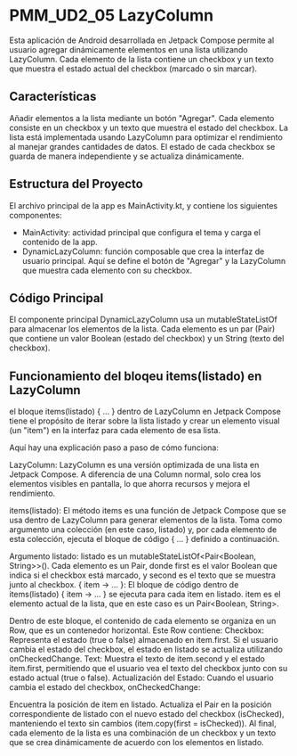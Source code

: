 # PMM_UD2_05 LazyColumn
Esta aplicación de Android desarrollada en Jetpack Compose permite al usuario agregar dinámicamente elementos en una lista utilizando LazyColumn. Cada elemento de la lista contiene un checkbox y un texto que muestra el estado actual del checkbox (marcado o sin marcar).

## Características
Añadir elementos a la lista mediante un botón "Agregar".
Cada elemento consiste en un checkbox y un texto que muestra el estado del checkbox.
La lista está implementada usando LazyColumn para optimizar el rendimiento al manejar grandes cantidades de datos.
El estado de cada checkbox se guarda de manera independiente y se actualiza dinámicamente.

## Estructura del Proyecto
El archivo principal de la app es MainActivity.kt, y contiene los siguientes componentes:

 - MainActivity: actividad principal que configura el tema y carga el contenido de la app.
 - DynamicLazyColumn: función composable que crea la interfaz de usuario principal. Aquí se define el botón de "Agregar" y la LazyColumn que muestra cada elemento con su checkbox.

## Código Principal
El componente principal DynamicLazyColumn usa un mutableStateListOf para almacenar los elementos de la lista. Cada elemento es un par (Pair) que contiene un valor Boolean (estado del checkbox) y un String (texto del checkbox).

## Funcionamiento del bloqeu items(listado) en LazyColumn
el bloque items(listado) { ... } dentro de LazyColumn en Jetpack Compose tiene el propósito de iterar sobre la lista listado y crear un elemento visual (un "item") en la interfaz para cada elemento de esa lista.

Aquí hay una explicación paso a paso de cómo funciona:

LazyColumn: LazyColumn es una versión optimizada de una lista en Jetpack Compose. A diferencia de una Column normal, solo crea los elementos visibles en pantalla, lo que ahorra recursos y mejora el rendimiento.

items(listado): El método items es una función de Jetpack Compose que se usa dentro de LazyColumn para generar elementos de la lista. Toma como argumento una colección (en este caso, listado) y, por cada elemento de esta colección, ejecuta el bloque de código { ... } definido a continuación.

Argumento listado: listado es un mutableStateListOf<Pair<Boolean, String>>(). Cada elemento es un Pair, donde first es el valor Boolean que indica si el checkbox está marcado, y second es el texto que se muestra junto al checkbox.
{ item -> ... }: El bloque de código dentro de items(listado) { item -> ... } se ejecuta para cada item en listado. item es el elemento actual de la lista, que en este caso es un Pair<Boolean, String>.

Dentro de este bloque, el contenido de cada elemento se organiza en un Row, que es un contenedor horizontal. Este Row contiene:
Checkbox: Representa el estado (true o false) almacenado en item.first. Si el usuario cambia el estado del checkbox, el estado en listado se actualiza utilizando onCheckedChange.
Text: Muestra el texto de item.second y el estado item.first, permitiendo que el usuario vea el texto del checkbox junto con su estado actual (true o false).
Actualización del Estado: Cuando el usuario cambia el estado del checkbox, onCheckedChange:

Encuentra la posición de item en listado.
Actualiza el Pair en la posición correspondiente de listado con el nuevo estado del checkbox (isChecked), manteniendo el texto sin cambios (item.copy(first = isChecked)).
Al final, cada elemento de la lista es una combinación de un checkbox y un texto que se crea dinámicamente de acuerdo con los elementos en listado.